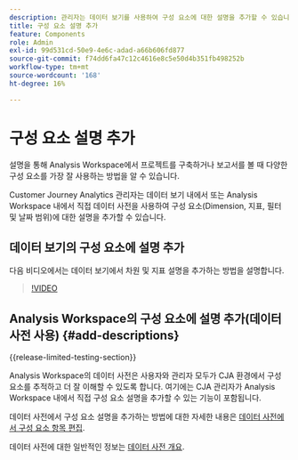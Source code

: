 ```yaml
---
description: 관리자는 데이터 보기를 사용하여 구성 요소에 대한 설명을 추가할 수 있습니다.
title: 구성 요소 설명 추가
feature: Components
role: Admin
exl-id: 99d531cd-50e9-4e6c-adad-a66b606fd877
source-git-commit: f74dd6fa47c12c4616e8c5e50d4b351fb498252b
workflow-type: tm+mt
source-wordcount: '168'
ht-degree: 16%

---
```


# 구성 요소 설명 추가

설명을 통해 Analysis Workspace에서 프로젝트를 구축하거나 보고서를 볼 때 다양한 구성 요소를 가장 잘 사용하는 방법을 알 수 있습니다.

Customer Journey Analytics 관리자는 데이터 보기 내에서 또는 Analysis Workspace 내에서 직접 데이터 사전을 사용하여 구성 요소(Dimension, 지표, 필터 및 날짜 범위)에 대한 설명을 추가할 수 있습니다.

## 데이터 보기의 구성 요소에 설명 추가

다음 비디오에서는 데이터 보기에서 차원 및 지표 설명을 추가하는 방법을 설명합니다.

>[!VIDEO](https://video.tv.adobe.com/v/25453/?quality=12)

## Analysis Workspace의 구성 요소에 설명 추가(데이터 사전 사용) {#add-descriptions}

{{release-limited-testing-section}}

Analysis Workspace의 데이터 사전은 사용자와 관리자 모두가 CJA 환경에서 구성 요소를 추적하고 더 잘 이해할 수 있도록 합니다. 여기에는 CJA 관리자가 Analysis Workspace 내에서 직접 구성 요소 설명을 추가할 수 있는 기능이 포함됩니다.

데이터 사전에서 구성 요소 설명을 추가하는 방법에 대한 자세한 내용은 [데이터 사전에서 구성 요소 항목 편집](/help/components/data-dictionary/edit-entries-data-dictionary.md).

데이터 사전에 대한 일반적인 정보는 [데이터 사전 개요](/help/components/data-dictionary/data-dictionary-overview.md).
